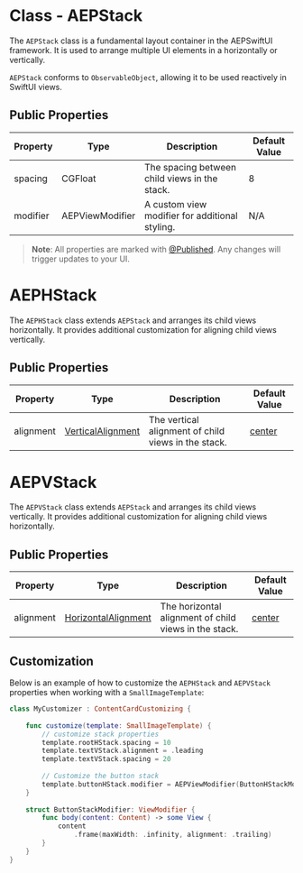 # Class - AEPStack

The `AEPStack` class is a fundamental layout container in the AEPSwiftUI framework. It is used to arrange multiple UI elements in a horizontally or vertically. 

`AEPStack` conforms to `ObservableObject`, allowing it to be used reactively in SwiftUI views.

## Public Properties

| Property | Type | Description | Default Value |
| --- | --- | --- | --- |
| spacing |	CGFloat |	The spacing between child views in the stack. | 8 |
| modifier |	AEPViewModifier |	A custom view modifier for additional styling. | N/A |

> **Note**: All properties are marked with [@Published](https://developer.apple.com/documentation/combine/published). Any changes will trigger updates to your UI.

# AEPHStack

The `AEPHStack` class extends `AEPStack` and arranges its child views horizontally. It provides additional customization for aligning child views vertically.

## Public Properties

| Property | Type | Description | Default Value |
| --- | --- | --- | --- |
| alignment | [VerticalAlignment](https://developer.apple.com/documentation/swiftui/verticalalignment) | The vertical alignment of child views in the stack.	| [center](https://developer.apple.com/documentation/swiftui/verticalalignment/center) |

# AEPVStack

The `AEPVStack` class extends `AEPStack` and arranges its child views vertically. It provides additional customization for aligning child views horizontally.

## Public Properties

| Property | Type | Description | Default Value |
| --- | --- | --- | --- |
| alignment | [HorizontalAlignment](https://developer.apple.com/documentation/swiftui/horizontalalignment) | The horizontal alignment of child views in the stack.| [center](https://developer.apple.com/documentation/swiftui/horizontalalignment/center) |

## Customization

Below is an example of how to customize the `AEPHStack` and `AEPVStack` properties when working with a `SmallImageTemplate`:

```swift
class MyCustomizer : ContentCardCustomizing {
    
    func customize(template: SmallImageTemplate) {        
        // customize stack properties
        template.rootHStack.spacing = 10
        template.textVStack.alignment = .leading
        template.textVStack.spacing = 20
        
        // Customize the button stack 
        template.buttonHStack.modifier = AEPViewModifier(ButtonHStackModifier())        
    }
    
    struct ButtonStackModifier: ViewModifier {
        func body(content: Content) -> some View {
            content
                .frame(maxWidth: .infinity, alignment: .trailing)
        }
    }
}
```